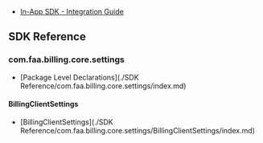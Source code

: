 - [In-App SDK - Integration Guide](integration_guide.md)

## SDK Reference

### com.faa.billing.core.settings
- [Package Level Declarations](./SDK Reference/com.faa.billing.core.settings/index.md)

#### BillingClientSettings
- [BillingClientSettings](./SDK Reference/com.faa.billing.core.settings/BillingClientSettings/index.md)